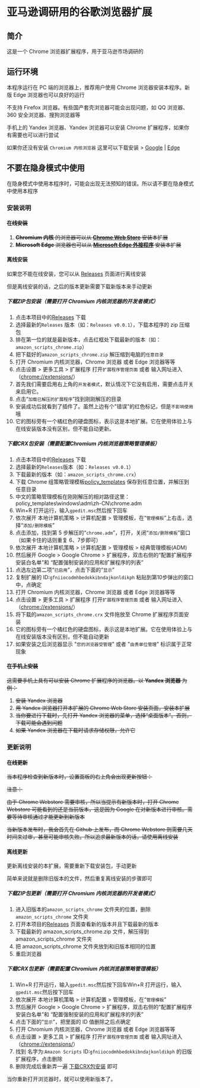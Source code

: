 # 亚马逊调研用的谷歌浏览器扩展

## 简介

这是一个 Chrome 浏览器扩展程序，用于亚马逊市场调研的

## 运行环境

本程序运行在 PC 端的浏览器上，推荐用户使用 Chrome 浏览器安装本程序。新版 Edge 浏览器也可以良好的运行

不支持 Firefox 浏览器。有些国产套壳浏览器可能会出现问题，如 QQ 浏览器、360 安全浏览器、搜狗浏览器等

手机上的 Yandex 浏览器、Yandex 浏览器可以安装 Chrome 扩展程序，如果你有需要也可以进行尝试

如果你还没有安装 `Chromium 内核浏览器` 这里可以下载安装 > [Google](https://www.google.cn/chrome/) | [Edge](https://www.microsoft.com/zh-cn/edge)

## 不要在隐身模式中使用

在隐身模式中使用本程序时，可能会出现无法预知的错误。所以请不要在隐身模式中使用本程序

### 安装说明

#### ~~在线安装~~

1. ~~**Chromium 内核** 的浏览器可以从 **[Chrome Web Store](https://chrome.google.com/webstore)** 安装本扩展~~
2. ~~**Microsoft Edge** 浏览器也可以从 **[Microsoft Edge 外接程序](https://microsoftedge.microsoft.com/addons/)** 安装本扩展~~

#### 离线安装

如果您不能在线安装，您可以从 [Releases](https://github.com/MaiXiaoMeng/amazon_scripts_chrome/releases) 页面进行离线安装

但是离线安装的话，之后的版本更新需要下载新版本来手动更新

##### 下载ZIP包安装（需要打开 Chromium 内核浏览器的开发者模式）

1. 点击本项目中的[Releases](https://github.com/MaiXiaoMeng/amazon_scripts_chrome) 下载
2. 选择最新的`Releases` 版本（如：`Releases v0.0.1`），下载本程序的 zip 压缩包
3. 排在第一位的就是最新版本，点击红框处下载最新的版本（如：`amazon_scripts_chrome.zip`）
4. 把下载好的`amazon_scripts_chrome.zip` 解压缩到电脑的`任意目录`
5. 打开 Chromium 内核浏览器，Chrome 浏览器 或者 Edge 浏览器等等
6. 点击设置 > 更多工具 > 扩展程序 打开`扩展程序管理页面` 或者 输入网址进入（[chrome://extensions/](chrome://extensions/)）
7. 首先我们需要启用右上角的`开发者模式`，默认情况下它没有启用，需要点击开关来启用它。
8. 点击“`加载已解压的扩展程序`”找到刚刚解压的目录
9. 安装成功后就看到了插件了。虽然上边有个"错误"的红色标记，但是`不影响使用` 哦
10. 它的图标旁有一个橘红色的硬盘图标，表示这是本地扩展。它在使用体验上与在线安装版本没有区别，但不能自动更新。

##### <a id="下载CRX包安装">下载CRX包安装（需要配置Chromium 内核浏览器策略管理模板）</a>

1. 点击本项目中的[Releases](https://github.com/MaiXiaoMeng/amazon_scripts_chrome) 下载
2. 选择最新的`Releases`版本（如：`Releases v0.0.1`）
3. 下载最新的版本（如：`amazon_scripts_chrome.crx`）
4. 下载 Chrome 组策略管理模板[policy_templates](https://down.cheshirex.com/%E6%9D%82%E9%A1%B9/policy_templates.zip) 保存到任意位置，并解压到任意目录
5. 中文的策略管理模板在刚刚解压的相对路径这里：policy_templates\windows\adm\zh-CN\chrome.adm
6. Win+R 打开运行，输入`gpedit.msc`然后按下回车
7. 依次展开 本地计算机策略 > 计算机配置 > 管理模板，在“`管理模板`”上右击，选择“`添加/删除模板`”
8. 点击添加，找到第 5 步解压的“`chrome.adm`”，打开，关闭“`添加/删除模板`”窗口（如果卡住的话则重复 6、7步即可）
9. 依次展开 本地计算机策略 > 计算机配置 > 管理模板 > 经典管理模板(ADM)
10. 然后展开 Google > Google Chrome > 扩展程序，双击右侧的“配置扩展程序安装白名单”和 “配置强制安装的应用和扩展程序的列表”
11. 点选左边第二项“`已启用`”，点击下面的“`显示`”
12. 复制扩展的 ID:`gfniiocodmhbedokkibndajkonldikph` 粘贴到第10步弹出的窗口中，点确定
13. 打开 Chromium 内核浏览器，Chrome 浏览器 或者 Edge 浏览器等等
14. 点击设置 > 更多工具 > 扩展程序 打开`扩展程序管理页面` 或者 输入网址进入（[chrome://extensions/](chrome://extensions/)）
15. 将下载的`amazon_scripts_chrome.crx` 文件拖放至 Chrome 扩展程序页面安装
16. 它的图标旁有一个橘红色的硬盘图标，表示这是本地扩展。它在使用体验上与在线安装版本没有区别，但不能自动更新
17. 如果安装之后浏览器显示 "`您的浏览器受管理`" 或者 "`由贵单位管理`" 标识属于正常现象

#### ~~在手机上安装~~

~~这需要手机上具有可以安装 Chrome 扩展程序的浏览器。以 **Yandex 浏览器** 为例：~~

1. ~~安装 Yandex 浏览器~~
2. ~~用 Yandex 浏览器打开本扩展的 Chrome Web Store 安装页面，安装本扩展~~
3. ~~当你要进行下载时，先打开 Yandex 浏览器的菜单，选择“桌面版本”。否则，下载可能会遇到问题~~
4. ~~如果 Yandex 浏览器在下载时请求存储权限，允许它~~

### 更新说明

#### ~~在线更新~~

~~当本程序检查到新版本时，设置面板的右上角会出现更新按钮：~~

~~注意：~~

~~由于 Chrome Webstore 需要审核，所以当提示有新版本时，打开 Chrome Webstore 可能看到的还是当前版本，这是因为 Google 在对新版本进行审核。需要等待审核通过才能更新到新版本~~

~~当新版本发布时，我会首先在 Github 上发布，而 Chrome Webstore 则需要几天时间来过审，甚至可能审核失败。所以追求最新版本的话，请使用离线安装~~

#### 离线更新

更新离线安装的本扩展，需要重新下载安装包，手动更新

简单来说就是删除旧版本的文件，然后重复离线安装的步骤即可

##### 下载ZIP包更新（需要打开 Chromium 内核浏览器的开发者模式）

1. 进入旧版本的`amazon_scripts_chrome` 文件夹的位置，删除`amazon_scripts_chrome` 文件夹
2. 打开本项目的[Releases](https://github.com/MaiXiaoMeng/amazon_scripts_chrome/releases/latest) 页面查看新的版本并且下载最新的版本
3. 下载最新的 amazon_scripts_chrome.zip 文件，解压得到 amazon_scripts_chrome 文件夹
4. 把 amazon_scripts_chrome 文件夹放到和旧版本相同的位置
5. 重启浏览器

##### 下载CRX包更新（需要配置 Chromium 内核浏览器策略管理模板）

1. Win+R 打开运行，输入`gpedit.msc`然后按下回车Win+R 打开运行，输入`gpedit.msc`然后按下回车
2. 依次展开 本地计算机策略 > 计算机配置 > 管理模板，在“`管理模板`”
3. 然后展开 Google > Google Chrome > 扩展程序，双击右侧的“配置扩展程序安装白名单”和 “配置强制安装的应用和扩展程序的列表”
4. 点击下面的“`显示`”，把里面的 ID 值删除之后点确定
5. 打开 Chromium 内核浏览器，Chrome 浏览器 或者 Edge 浏览器等等
6. 点击设置 > 更多工具 > 扩展程序 打开`扩展程序管理页面` 或者 输入网址进入（[chrome://extensions/](chrome://extensions/)）
7. 找到 名字为:`Amazon Scripts` ID:`gfniiocodmhbedokkibndajkonldikph` 的旧版扩展程序，点击删除
8. 删除完成后重新弄一遍 [下载CRX包安装](#下载CRX包安装)  即可

当你重新打开浏览器时，就可以使用新版本了。
